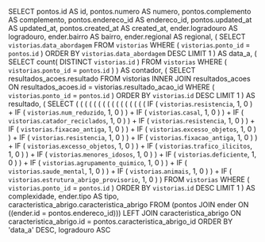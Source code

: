 SELECT
pontos.id AS id,
pontos.numero AS numero,
pontos.complemento AS complemento,
pontos.endereco_id AS endereco_id,
pontos.updated_at AS updated_at,
pontos.created_at AS created_at,
ender.logradouro AS logradouro,
ender.bairro AS bairro,
ender.regional AS regional,
( SELECT `vistorias`.`data_abordagem` FROM `vistorias` WHERE ( `vistorias`.`ponto_id` = `pontos`.`id` ) ORDER BY `vistorias`.`data_abordagem` DESC LIMIT 1 ) AS data_a,
( SELECT count( DISTINCT `vistorias`.`id` ) FROM `vistorias` WHERE ( `vistorias`.`ponto_id` = `pontos`.`id` ) ) AS contador,
( SELECT resultados_acoes.resultado FROM vistorias INNER JOIN resultados_acoes ON resultados_acoes.id = vistorias.resultado_acao_id WHERE ( `vistorias`.`ponto_id` = `pontos`.`id` ) ORDER BY `vistorias`.`id` DESC LIMIT 1 ) AS resultado,
(
SELECT
	(
	(
	(
	(
	(
	(
	(
	(
	(
	(
	(
	(
	(
	(
	(
	( IF ( `vistorias`.`resistencia`, 1, 0 ) + IF ( `vistorias`.`num_reduzido`, 1, 0 ) ) +
IF
	( `vistorias`.`casal`, 1, 0 ) 
	) +
IF
	( `vistorias`.`catador_reciclados`, 1, 0 ) 
	) +
IF
	( `vistorias`.`resistencia`, 1, 0 ) 
	) +
IF
	( `vistorias`.`fixacao_antiga`, 1, 0 ) 
	) +
IF
	( `vistorias`.`excesso_objetos`, 1, 0 ) 
	) +
IF
	( `vistorias`.`resistencia`, 1, 0 ) 
	) +
IF
	( `vistorias`.`fixacao_antiga`, 1, 0 ) 
	) +
IF
	( `vistorias`.`excesso_objetos`, 1, 0 ) 
	) +
IF
	( `vistorias`.`trafico_ilicitos`, 1, 0 ) 
	) +
IF
	( `vistorias`.`menores_idosos`, 1, 0 ) 
	) +
IF
	( `vistorias`.`deficiente`, 1, 0 ) 
	) +
IF
	( `vistorias`.`agrupamento_quimico`, 1, 0 ) 
	) +
IF
	( `vistorias`.`saude_mental`, 1, 0 ) 
	) +
IF
	( `vistorias`.`animais`, 1, 0 ) 
	) +
IF
	( `vistorias`.`estrutura_abrigo_provisorio`, 1, 0 ) 
	) 
FROM
	`vistorias` 
WHERE
	( `vistorias`.`ponto_id` = `pontos`.`id` ) 
ORDER BY
	`vistorias`.`id` DESC 
	LIMIT 1 
	) AS complexidade,
ender.tipo AS tipo,
caracteristica_abrigo.caracteristica_abrigo
FROM
(pontos
JOIN ender ON ((ender.id = pontos.endereco_id)))
LEFT JOIN caracteristica_abrigo ON caracteristica_abrigo.id = pontos.caracteristica_abrigo_id
ORDER BY
'data_a' DESC,
logradouro ASC 
